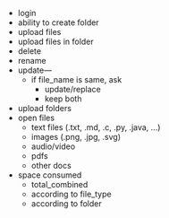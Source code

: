 
- login
- ability to create folder
- upload files
- upload files in folder
- delete
- rename
- update—
	- if file_name is same, ask
		- update/replace
		- keep both
- upload folders
- open files
	- text files (.txt, .md, .c, .py, .java, ...)
	- images (.png, .jpg, .svg)
	- audio/video
	- pdfs
	- other docs
- space consumed
	- total_combined
	- according to file_type
	- according to folder
